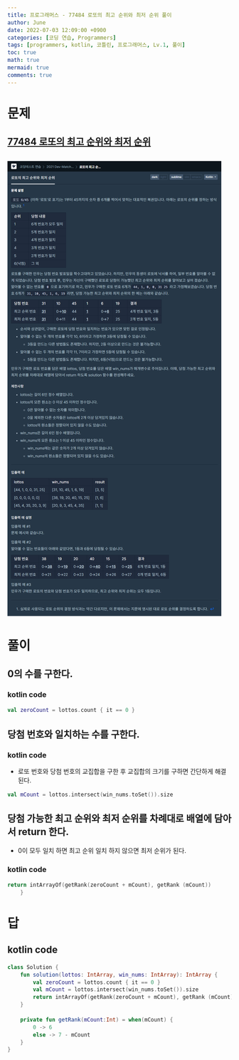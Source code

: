 ```yaml
---
title: 프로그래머스 - 77484 로또의 최고 순위와 최저 순위 풀이
author: June
date: 2022-07-03 12:09:00 +0900
categories: [코딩 연습, Programmers]
tags: [programmers, kotlin, 코틀린, 프로그래머스, Lv.1, 풀이]
toc: true
math: true
mermaid: true
comments: true
---
```

# 문제
## [77484 로또의 최고 순위와 최저 순위](https://programmers.co.kr/learn/courses/30/lessons/77484)
## ![screencapture](/posts/coding-practice/programmers/screencapture-programmers-co-kr-learn-courses-30-lessons-77484.png)

# 풀이
## 0의 수를 구한다.
### kotlin code
```kotlin
val zeroCount = lottos.count { it == 0 }
```

## 당첨 번호와 일치하는 수를 구한다.
### kotlin code
- 로또 번호와 당첨 번호의 교집합을 구한 후 교집합의 크기를 구하면 간단하게 해결된다.

```kotlin
val mCount = lottos.intersect(win_nums.toSet()).size
```

## 당첨 가능한 최고 순위와 최저 순위를 차례대로 배열에 담아서 return 한다.
- 0이 모두 일치 하면 최고 순위 일치 하지 않으면 최저 순위가 된다.

### kotlin code
```kotlin
return intArrayOf(getRank(zeroCount + mCount), getRank (mCount))
    }
```

# 답
## kotlin code
```kotlin
class Solution {
    fun solution(lottos: IntArray, win_nums: IntArray): IntArray {
        val zeroCount = lottos.count { it == 0 }
        val mCount = lottos.intersect(win_nums.toSet()).size
        return intArrayOf(getRank(zeroCount + mCount), getRank (mCount))
    }
    
    private fun getRank(mCount:Int) = when(mCount) {
        0 -> 6
        else -> 7 - mCount
    }
}
```